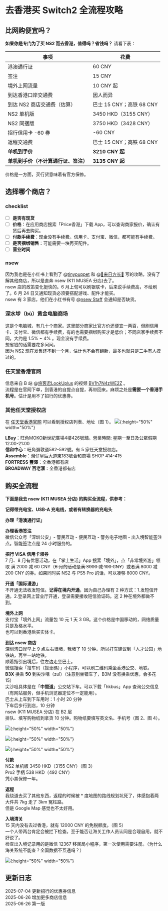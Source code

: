 # 去香港买 Switch2 全流程攻略

## 比网购便宜吗？

**如果你是专门为了买 NS2 而去香港，值得吗？省钱吗？** 请看下表：

| 事项                             | 花费                     |
| -------------------------------- | ------------------------ |
| 港澳通行证                       | 60 CNY                   |
| 签注                             | 15 CNY                |
| 境外上网流量                   | 10 CNY 起                |
| 到达香港口岸交通费               | 因人而异                 |
| 到达 NS2 商店交通费（估算）      | 巴士 15 CNY；高铁 68 CNY |
| NS2 单机版                       | 3450 HKD（3155 CNY）     |
| NS2 同捆版                       | 3750 HKD（3428 CNY）     |
| 招行信用卡 -60 券               | -60 CNY                 |
| 返程交通费                       | 巴士 15 CNY；高铁 68 CNY |
| **单机到手价**                       | **3210 CNY 起**     |
| **单机到手价（不计算通行证、签注）** | **3135 CNY 起**         |

价格是一方面，买行货意味着有官方保修。


## 选择哪个商店？

### checklist

- [ ] **是否有现货**  
- [ ] **价格**：在应用商店搜索「Price香港」下载 App，可以查询商家报价，确认有货后再去购买。
- [ ] **付款手续费**：现金没有手续费。信用卡、支付宝、微信，都可能有手续费。  
- [ ] **是否捆绑销售**：可能需要一块再买配件。
- [ ] **营业时间**

### nsew 

因为我也是在小红书上看到了 @[tinypuppet](https://www.xiaohongshu.com/explore/684fa0fc00000000120038f3) 和 @[🌈来日方长🌈](https://www.xiaohongshu.com/explore/6854edd40000000012017cd6) 写的攻略，没有了解其他商店，所以是直奔 nsew (K11 MUSEA 分店)去了。  
nsew 店的政策变化挺快的。6 月上旬可以刷银联卡，后来说手续费高，不给刷了。6 月 24 日又通知现货必须要搭配游戏、配件才能买。  
nsew 有 3 家店，他们在小红书有号 @[nsew Staff](https://www.xiaohongshu.com/user/profile/658639a7000000001c03da26) 会通知是否缺货。

### 深水埗（bù）黄金电脑商场

这是个电脑城，有几十个商家。这里部分商家比官方价还便宜一两百，但刷信用卡、支付宝、微信都有手续费，有的也需要捆绑购买才是低价；不同店家手续费不同，大约是 1.5% ~ 4% 。现金没有手续费。  
想省钱的话需要花多问问。  
因为 NS2 现在发售还不到一个月，估计也不会有翻新，最多也就只是二手有人摸过的。

### 任天堂香港官网

信息来自 B 站 @[旅客君LookUplus](https://space.bilibili.com/15664766/) 的视频 [BV1h7N4zWE2Z](https://www.bilibili.com/video/BV1h7N4zWE2Z/) 。  
流程是在官网下单，到香港的自提点自提，再带回来。麻烦之处是**需要一个香港手机号**。估计是用不了招行的优惠券。

### 其他任天堂授权店

在 [任天堂香港官网](https://www.nintendo.com/hk/hardware/switch/store/index.html) 可以看到授权店列表、地址（图 1）。
![](./任天堂香港授权店.jpg){:height="50%" width="50%"}

**LBuy**：旺角MOKO新世紀廣場4樓426號舖。營業時間: 星期一至日及公眾假期 12:00-21:00  
**信和中心**：旺角彌敦道582-592號。有 5 家任天堂授权店。  
**Assemble**：灣仔皇后大道東183號合和商場 SHOP 414-415  
**FORTRESS 豐澤**：全香港都有店  
**BROADWAY 百老滙**：全香港都有店  

## 购买全流程

**下面是我去 nsew (K11 MUSEA 分店) 的购买全流程，供参考：**

**记得带充电宝、USB-A 充电线，或者有转换器的充电头**

**办理「港澳通行证」**

**办理香港签注**  
微信公众号「深圳公安」- 警民互动 - 便民互动 - 警务电子地图 - 出入境智能签注点。智能签注点是 24 小时服务的。

**招行 VISA 信用卡领券**  
7 月、8 月有优惠活动，在「掌上生活」App 搜索「境外」，点「非常境外游」领取 满 2000 减 60 CNY（~~6 月的活动是满 3000 减 100 CNY~~）或者满 8000 减 200 CNY 的券。如果同时买 NS2 与 PS5 Pro 的话，可以凑够 8000 CNY。  

**开通「国际漫游」**  
不开通无法收发短信。**记得在境内开通**，因为自己办理有 2 种方式：1.发短信开通。2.登录网上营业厅开通，登录需要接收短信验证码。这 2 种在境外都做不到。

**境外上网**  
支付宝「境外上网」流量包 10 元 1 天 3 GB。这个价格是中国移动的，网络质量只是及格水平。  
也可以到香港后买实体卡。

**到达 nsew 商店**  
深圳湾口岸早上 9 点左右很堵，我堵了 10 分钟。所以打车建议到「人才公园」地铁站，再坐一站地铁。  
顺着指引出境后，往左边走坐巴士。  
微信搜索「搭车码（搭車碼）」小程序，可以刷二维码乘坐香港公交、地铁。  
**B3X** 换乘 **50** 到尖沙咀（zuǐ）（注意别坐错车了，B3M 没有换乘优惠，会多花 15）  
尖沙咀具体是在「**中間道**」公交站下车。可以下载「hkbus」App 查询公交信息（有网站服务，但手机浏览器定位不一定能用）。  
巴士从上车到下车用时：1 小时 20 分钟  
下车后步行到店，10 分钟  
nsew (K11 MUSEA 分店) 在 B2 层  
排队、填写购物纸到拿货 10 分钟。购物纸要填写英文名、手机号（图 2、图 4）。  

![](./1购物纸.jpg){:height="50%" width="50%"}

![](./2订货单正面.jpg){:height="50%" width="50%"}

![](./3订货单反.jpg){:height="50%" width="50%"}

**付款**  
NS2 单机版  3450 HKD（3155 CNY）（图 3）  
Pro2 手柄  538 HKD（492 CNY）  
凭小票保修一年。  

**返程**  
我绕道去买了其他东西，返程的时候被 * 度地图的路线规划坑死了，体感抱着两大件共 7kg 走了 3km 冤枉路。  
但是 Google Map 感觉也不太好用。  

**入境清关**  
15 天内没有去过香港，就有 12000 CNY 的免税额度。（图 5）  
一个人带两台肯定会被拦下检查。至于能否让海关工作人员认同是合理自用，就不好说了。  
检查出入境记录用的是微信 12367 移民局小程序，第一次使用需要注册。（为什么海关系统不能查？全国数据不互通吗？）  

![](./4港澳免税额度.jpg){:height="50%" width="50%"}


## 更新日志

2025-07-04 更新招行的优惠券信息  
2025-06-26 增加更多商店信息  
2025-06-26 第一版  